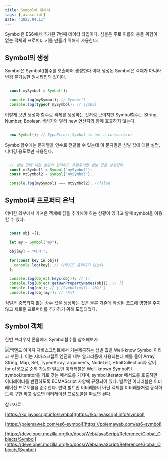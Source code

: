 ```yaml
---
title: Symbol에 대해서
tags: [javascript]
date: "2023.04.11"
---
```

Symbol은 ES6에서 추가된 7번째 데이터 타입이다. 심볼은 주로 이름의 충돌 위험이 없는 객체의 프로퍼티 키를 만들기 위해서 사용한다.

## Symbol의 생성 

Symbol은 Symbol()함수를 호출하어 생성한다 이때 생성된 Symbol은 객체가 아니라 변경 불가능한 원시타입의 값이다.

```javascript

  const mySymbol = Symbol();

  console.log(mySymbol); // Symbol()
  console.log(typeof mySymbol); // symbol


```
이렇게 보면 생성자 함수로 객체를 생성하는 것처럼 보이지만 Symbol함수는 String, Number, Boolean 생성자와 달리 new 연산자와 함께 호출하지 않는다.

```javascript

  new Symbol(); // TypeError: Symbol is not a constructor


```
Symbol함수에는 문자열을 인수로 전달할 수 있는데 이 문자열은 심벌 값에 대한 설명, 디버깅 용도로만 사용된다.

```javascript

  // 심벌 값에 대한 설명이 같더라도 유일무이한 심벌 값을 생성한다.
  const mtSymbol1 = Symbol("mySymbol");
  const mtSymbol2 = Symbol("mySymbol");

  console.log(mySymbol1 === mtSymbol2); //false


```
## Symbol과 프로퍼티 은닉 

어떠한 외부에서 가져온 객체에 값을 추가해야 하는 상황이 있다고 할때 symbol을 이용할 수 있다.

```javascript

  const obj ={};

  let my = Symbol("my");

  obj[my] = "나야!";

  for(const key in obj){
    console.log(key); // 아무것도 출력되지 않는다
  };

  console.log(Object.keys(obj)); // []
  console.log(Object.getOwnPropertyNames(obj)); // []
  console.log(obj); // { [Symbol(my)]: 나야! }
  console.log(obj[my]); // 나야!


```
심벌은 중복되지 않는 상수 값을 생성하는 것은 물론 기존에 작성된 코드에 영향을 주지 않고 새로운 프로퍼티를 추가하기 위해 도입되었다.

## Symbol 객체 

한번 브라우저 콘솔에서 Symbol함수를 참조해보자

![백엔드 이미지](/img/javascript/Symbol/SymbolObject.png)
자바스크립트에서 기본제공하는 심벌 값을 Well-know Symbol 이라고 부른다. 이는 자바스크립트 엔진의 내부 알고리즘에 사용되는데 예를 들어 Array, String, Map, Set, TypedArray, arguments, NodeList, HtmlCollection과 같이 for of문으로 순회 가능한 빌트인 이터러블은 Well-known Symbol인 symbol.iterator를 키로 갖는 메서드를 가지며, symbol.iterator 메서드를 호출하면 이터레이터를 반환하도록 ECMAScript 사양에 규정되어 있다. 빌트인 이터러블은 이터레이션 프로토콜을 준수한다. 만약 빌트인 이터레블이 아닌 객체를 이터레블처럼 동작하도록 구현 하고 싶으면 이터레이션 프로토콜을 따르면 된다.

참고자료 : 

[https://ko.javascript.info/symbol](https://ko.javascript.info/symbol) 

[https://poiemaweb.com/es6-symbol](https://poiemaweb.com/es6-symbol) 

[https://developer.mozilla.org/ko/docs/Web/JavaScript/Reference/Global_Objects/Symbol](https://developer.mozilla.org/ko/docs/Web/JavaScript/Reference/Global_Objects/Symbol) 
